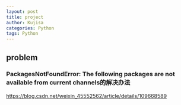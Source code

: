 ```yaml
---
layout: post
title: project
author: Kujisa
categories: Python
tags: Python
---
```



## problem

### PackagesNotFoundError: The following packages are not available from current channels的解决办法

https://blog.csdn.net/weixin_45552562/article/details/109668589